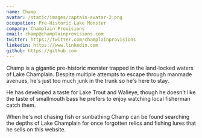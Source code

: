 ```yaml
---
name: Champ
avatar: /static/images/captain-avatar-2.png
occupation: Pre-Historic Lake Monster
company: Champlain Provisions
email: champ@champlainprovisions.com
twitter: https://twitter.com/champlainprovisions
linkedin: https://www.linkedin.com
github: https://github.com
---
```


Champ is a gigantic pre-historic monster trapped in the land-locked waters of Lake Champlain. Despite multiple attempts to escape through manmade avenues, he's just too much junk in the trunk so he's here to stay.

He has developed a taste for Lake Trout and Walleye, though he doesn't like the taste of smallmouth bass he prefers to enjoy watching local fisherman catch them.

When he's not chasing fish or sunbathing Champ can be found searching the depths of Lake Champlain for once forgotten relics and fishing lures that he sells on this website.

